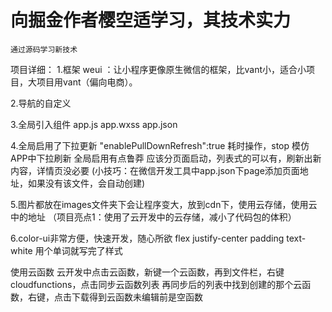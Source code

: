 # 向掘金作者樱空适学习，其技术实力
    通过源码学习新技术
项目详细：
1.框架
    weui ：让小程序更像原生微信的框架，比vant小，适合小项目，大项目用vant（偏向电商）。

2.导航的自定义

3.全局引入组件
app.js  app.wxss app.json

4.全局启用了下拉更新 "enablePullDownRefresh":true
耗时操作，stop 模仿APP中下拉刷新
全局启用有点鲁莽 应该分页面启动，列表式的可以有，刷新出新内容，详情页没必要
(小技巧：在微信开发工具中app.json下page添加页面地址，如果没有该文件，会自动创建)

5.图片都放在images文件夹下会让程序变大，放到cdn下，使用云存储，使用云中的地址
（项目亮点1：使用了云开发中的云存储，减小了代码包的体积）

6.color-ui非常方便，快速开发，随心所欲
flex justify-center padding text-white  用个单词就写完了样式


使用云函数
云开发中点击云函数，新键一个云函数，再到文件栏，右键cloudfunctions，点击同步云函数列表
再同步后的列表中找到创建的那个云函数，右键，点击下载得到云函数未编辑前是空函数